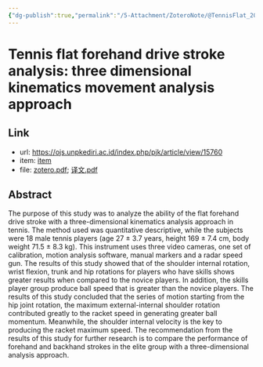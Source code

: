 ```yaml
---
{"dg-publish":true,"permalink":"/5-Attachment/ZoteroNote/@TennisFlat_2021_Rusdiana/","title":"Tennis flat forehand drive stroke analysis: three dimensional kinematics movement analysis approach"}
---
```


# Tennis flat forehand drive stroke analysis: three dimensional kinematics movement analysis approach
## Link
- url: https://ojs.unpkediri.ac.id/index.php/pjk/article/view/15760
- item: [item](zotero://select/library/items/46HTFAI7)
- file: [zotero.pdf](zotero://open-pdf/library/items/S742SXQJ); [译文.pdf](zotero://open-pdf/library/items/8KMWW2K7)
## Abstract
The purpose of this study was to analyze the ability of the flat forehand drive stroke with a three-dimensional kinematics analysis approach in tennis. The method used was quantitative descriptive, while the subjects were 18 male tennis players (age 27 ± 3.7 years, height 169 ± 7.4 cm, body weight 71.5 ± 8.3 kg). This instrument uses three video cameras, one set of calibration, motion analysis software, manual markers and a radar speed gun. The results of this study showed that of the shoulder internal rotation, wrist flexion, trunk and hip rotations for players who have skills shows greater results when compared to the novice players. In addition, the skills player group produce ball speed that is greater than the novice players. The results of this study concluded that the series of motion starting from the hip joint rotation, the maximum external-internal shoulder rotation contributed greatly to the racket speed in generating greater ball momentum. Meanwhile, the shoulder internal velocity is the key to producing the racket maximum speed. The recommendation from the results of this study for further research is to compare the performance of forehand and backhand strokes in the elite group with a three-dimensional analysis approach.